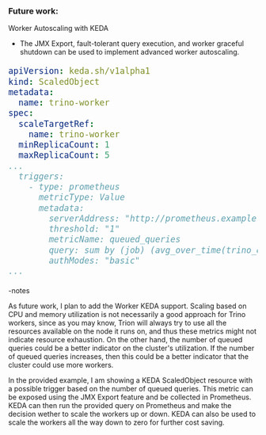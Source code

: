 ### Future work: 
Worker Autoscaling with KEDA
* The JMX Export, fault-tolerant query execution, and worker graceful shutdown can be used to implement advanced worker autoscaling.

<div style="font-size: 20px;">

```yaml
apiVersion: keda.sh/v1alpha1
kind: ScaledObject
metadata:
  name: trino-worker
spec:
  scaleTargetRef:
    name: trino-worker
  minReplicaCount: 1
  maxReplicaCount: 5
...
  triggers:
    - type: prometheus
      metricType: Value
      metadata:
        serverAddress: "http://prometheus.example.com"
        threshold: "1"
        metricName: queued_queries
        query: sum by (job) (avg_over_time(trino_queued_queries{job="trino"}[30s]))
        authModes: "basic"
...
```

</div>

-notes

As future work, I plan to add the Worker KEDA support. Scaling based on CPU and memory utilization is not necessarily a good approach for Trino workers, since as you may know, Trion will always try to use all the resources available on the node it runs on, and thus these metrics might not indicate resource exhaustion. On the other hand, the number of queued queries could be a better indicator on the cluster's utilization. If the number of queued queries increases, then this could be a better indicator that the cluster could use more workers. 

In the provided example, I am showing a KEDA ScaledObject resource with a possible trigger based on the number of queued queries. This metric can be exposed using the JMX Export feature and be collected in Prometheus. KEDA can then run the provided query on Prometheus and make the decision wether to scale the workers up or down. KEDA can also be used to scale the workers all the way down to zero for further cost saving. 
